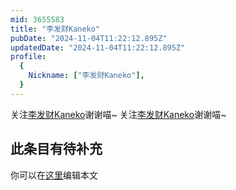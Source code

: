 ```yaml
---
mid: 3655583
title: "李发财Kaneko"
pubDate: "2024-11-04T11:22:12.895Z"
updatedDate: "2024-11-04T11:22:12.895Z"
profile:
  {
    Nickname: ["李发财Kaneko"],
  }
---
```


关注[李发财Kaneko](https://space.bilibili.com/3655583)谢谢喵~ 关注[李发财Kaneko](https://space.bilibili.com/3655583)谢谢喵~

## 此条目有待补充
你可以在[这里](https://github.com/Yuhanawa/VTuber.ICU-Content/edit/master/v/李发财Kaneko/index.md)编辑本文
